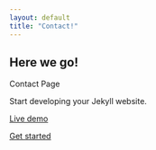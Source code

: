 ```yaml
---
layout: default
title: "Contact!"
---
```


## Here we go!

Contact Page

Start developing your Jekyll website.

<a href="/" class="flex items-center justify-center w-full px-8 py-3 text-base font-medium text-gray-700 bg-gray-100 border border-transparent rounded-md hover:bg-gray-200 md:py-4 md:text-lg md:px-10">Live demo</a>

<a href="/" class="flex items-center justify-center w-full px-8 py-3 text-base font-medium text-white bg-purple-600 border border-transparent rounded-md hover:bg-purple-700 md:py-4 md:text-lg md:px-10">Get started</a>
